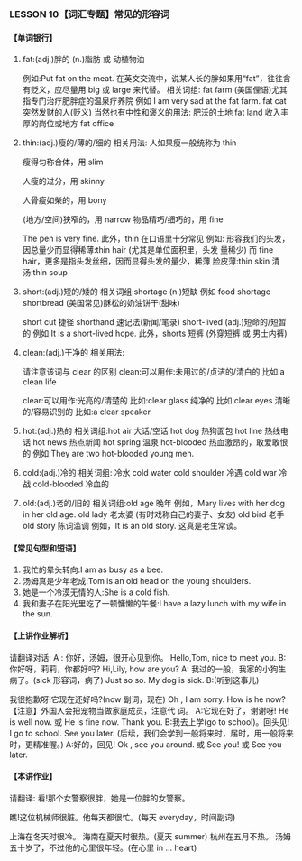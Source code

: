 ### LESSON 10【词汇专题】常见的形容词

#### 【单词银行】

1. fat:(adj.)胖的 (n.)脂肪 或 动植物油

   例如:Put fat on the meat. 在英文交流中，说某人长的胖如果用“fat”，往往含有贬义，应尽量用 big 或 large 来代替。
   相关词组:
   fat farm (美国俚语)尤其指专门治疗肥胖症的温泉疗养院
   例如 I am very sad at the fat farm.
   fat cat 突然发财的人(贬义)
   当然也有中性和褒义的用法:
   肥沃的土地 fat land
   收入丰厚的岗位或地方 fat office

2. thin:(adj.)瘦的/薄的/细的
   相关用法:
   人如果瘦一般统称为 thin

   瘦得匀称合体，用 slim 

   人瘦的过分，用 skinny 

   人骨瘦如柴的，用 bony

   (地方/空间)狭窄的，用 narrow 物品精巧/细巧的，用 fine

   The pen is very fine.
   此外，thin 在口语里十分常见
   例如:
   形容我们的头发，因总量少而显得稀薄:thin hair (尤其是单位面积里，头发 量稀少)
   而 fine hair，更多是指头发丝细，因而显得头发的量少，稀薄
   脸皮薄:thin skin
   清汤:thin soup

3. short:(adj.)短的/矮的
   相关词组:shortage (n.)短缺
   例如 food shortage
   shortbread (美国常见)酥松的奶油饼干(甜味)

   short cut 捷径
   shorthand 速记法(新闻/笔录)
   short-lived (adj.)短命的/短暂的
   例如:It is a short-lived hope.
   此外，shorts 短裤 (外穿短裤 或 男士内裤)

4. clean:(adj.)干净的 相关用法:

   请注意该词与 clear 的区别 clean:可以用作:未用过的/贞洁的/清白的 比如:a clean life

   clear:可以用作:光亮的/清楚的 比如:clear glass
   纯净的
   比如:clear eyes
   清晰的/容易识别的
   比如:a clear speaker

5. hot:(adj.)热的
    相关词组:hot air 大话/空话
   hot dog 热狗面包
   hot line 热线电话
   hot news 热点新闻
   hot spring 温泉
   hot-blooded 热血激昂的，敢爱敢恨的 例如:They are two hot-blooded young men.

6. cold:(adj.)冷的 相关词组:
   冷水 cold water
   cold shoulder 冷遇 cold war 冷战 cold-blooded 冷血的

7. old:(adj.)老的/旧的
   相关词组:old age 晚年
   例如，Mary lives with her dog in her old age.
   old lady 老太婆 (有时戏称自己的妻子、女友) old bird 老手
   old story 陈词滥调
   例如，It is an old story. 这真是老生常谈。

#### 【常见句型和短语】

1. 我忙的晕头转向:I am as busy as a bee.
2. 汤姆真是少年老成:Tom is an old head on the young shoulders.
3. 她是一个冷漠无情的人:She is a cold fish.
4. 我和妻子在阳光里吃了一顿慵懒的午餐:I have a lazy lunch with my wife in the sun.

#### 【上讲作业解析】

 请翻译对话:
 A : 你好，汤姆，很开心见到你。
 Hello,Tom, nice to meet you.
 B:你好呀，莉莉，你都好吗?
 Hi,Lily, how are you?
 A: 我过的一般，我家的小狗生病了。(sick 形容词，病了)
 Just so so. My dog is sick. B:(听到这事儿)

我很抱歉呀!它现在还好吗?(now 副词，现在)
Oh , I am sorry. How is he now? 【注意】外国人会把宠物当做家庭成员，注意代 词。
A:它现在好了，谢谢呀!
He is well now. 或 He is fine now.
Thank you.
B:我去上学(go to school)。回头见!
I go to school. See you later. (后续，我们会学到一般将来时，届时，用一般将来时，更精准喔。) A:好的，回见!
Ok , see you around. 或 See you! 或 See you later.

#### 【本讲作业】

请翻译:
看!那个女警察很胖，她是一位胖的女警察。

瞧!这位机械师很脏。他每天都很忙。(每天 everyday，时间副词) 

上海在冬天时很冷。
海南在夏天时很热。(夏天 summer)
杭州在五月不热。
汤姆五十岁了，不过他的心里很年轻。(在心里 in ... heart)